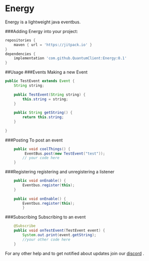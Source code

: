 # Energy

Energy is a lightweight java eventbus.

###Adding Energy into your project:
```gradle
repositories {
    maven { url = 'https://jitpack.io' }
}
dependencies { 
    implementation 'com.github.QuantumClient:Energy:0.1'
}
```

##Usage
###Events
Making a new Event
```Java
public TestEvent extends Event {
    String string;
    
    public TestEvent(String string) {
	    this.string = string;
    }
    
    public String getString() {
	    return this.string;
    }   
    
}
```

###Posting
To post an event

```Java
    public void coolThings() {
         EventBus.post(new TestEvent("test"));
        // your code here
    }   
```
###Registering
registering and unregistering a listener
```Java
    public void onEnable() {
        Eventbus.register(this);
    }
    
    public void onEnable() {
        Eventbus.register(this);
        }
```
###Subscribing
Subscribing to an event
```Java
    @Subscribe
    public void onTestEvent(TestEvent event) {
        System.out.print(event.getString);
        //your other code here
    }

```
For any other help and to get notified about updates join our [discord](https://discord.gg/h8EQyuYTK7)
.
